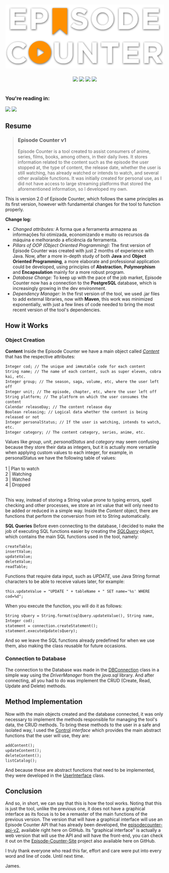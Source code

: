 <h1 width="100%" align="center">
  <center><img src="img/logo.png"/></center>
</h1>
<div class="badges" align="center">
  <img src="https://img.shields.io/static/v1?label=Language&labelColor=FF9C28&message=Java&color=F6F5F2&style=for-the-badge"/>
  <img src="https://img.shields.io/static/v1?label=Status&labelColor=FF9C28&message=Finished&color=F6F5F2&style=for-the-badge&logo=github"/>
  <img src="https://img.shields.io/static/v1?label=Version&labelColor=FF9C28&message=2.0.0&color=F6F5F2&style=for-the-badge&logo=vonage"/>
  <img src="https://img.shields.io/static/v1?label=License&labelColor=FF9C28&message=MIT&color=F6F5F2&style=for-the-badge&logo=perforce"/>
</div>
<br>
<div class="badges" align="left">
  <h3>You're reading in:</h3>
  <a href="https://github.com/jnbdotdev/Episode-Counter-v2/blob/master/README.md" target="_blank"><img src="https://img.shields.io/badge/English-FF9C28?style=for-the-badge"/></a>
  <a href="https://github.com/jnbdotdev/Episode-Counter-v2/blob/master/README-br.md" target="_blank"><img src="https://img.shields.io/badge/PORTUGUESE-FFF?style=for-the-badge"/></a>
</div>
<h2 id="resume">Resume</h2>
<blockquote>
<h3 id="episode-counter-v1">Episode Counter v1</h3>
<p>Episode Counter is a tool created to assist consumers of anime, series, films, books, among others, in their daily lives. It stores information related to the content such as the episode the user stopped at, the type of content, the release date, whether the user is still watching, has already watched or intends to watch, and several other available functions.
It was initially created for personal use, as I did not have access to large streaming platforms that stored the aforementioned information, so I developed my own.</p>
</blockquote>
<p>This is version 2.0 of Episode Counter, which follows the same principles as its first version, however with fundamental changes for the tool to function properly.</p>
<p><strong>Change log:</strong></p>
<ul>
<li><em>Changed attributes:</em>
A forma que a ferramenta armazena as informações foi otimizada, economizando e muito os recursos da máquina e melhorando a eficiência da ferramenta.</li>
<li><em>Pillars of OOP (Object Oriented Programming):</em>
The first version of Episode Counter was created with just 2 months of experience with Java. Now, after a more in-depth study of both <strong>Java</strong> and <strong>Object Oriented Programming</strong>, a more elaborate and professional application could be developed, using principles of <strong>Abstraction</strong>, <strong>Polymorphism</strong> and <strong>Encapsulation</strong> mainly for a more robust program.</li>
<li><em>Database Change:</em>
To keep up with the pace of the job market, Episode Counter now has a connection to the <strong>PostgreSQL</strong> database, which is increasingly growing in the dev environment.</li>
<li><em>Dependency Manager:</em>
In the first version of the tool, we used .jar files to add external libraries, now with <strong>Maven</strong>, this work was minimized exponentially, with just a few lines of code needed to bring the most recent version of the tool&#39;s dependencies.</li>
</ul>
<h2 id="how-it-works">How it Works</h2>
<h3 id="object-creation">Object Creation</h3>
<p><strong>Content</strong>
Inside the Episode Counter we have a main object called <em><a href="https://github.com/jnbdotdev/Episode-Counter-v2/blob/master/src/main/java/com/jnb/models/Content.java">Content</a></em> that has the respective attributes:</p>
<pre><code><span class="hljs-built_in">Integer</span> cod; <span class="hljs-comment">// The unique and immutable code for each content</span>
<span class="hljs-built_in">String</span> name; <span class="hljs-comment">// The name of each content, such as super eleven, cobra kai, etc.</span>
<span class="hljs-built_in">Integer</span> <span class="hljs-keyword">group</span>; <span class="hljs-comment">// The season, saga, volume, etc, where the user left off</span>
<span class="hljs-built_in">Integer</span> unit; <span class="hljs-comment">// The episode, chapter, etc, where the user left off</span>
<span class="hljs-built_in">String</span> platform; <span class="hljs-comment">// The platform on which the user consumes the content</span>
Calendar releaseDay; <span class="hljs-comment">// The content release day</span>
<span class="hljs-built_in">Boolean</span> releasing; <span class="hljs-comment">// Logical data whether the content is being released or not</span>
<span class="hljs-built_in">Integer</span> personalStatus; <span class="hljs-comment">// If the user is watching, intends to watch, etc.</span>
<span class="hljs-built_in">Integer</span> category; <span class="hljs-comment">// The content category, series, anime, etc.</span>
</code></pre><p>Values ​​like <em>group</em>, <em>unit</em>, <em>personalStatus</em> and <em>category</em> may seem confusing because they store their data as integers, but it is actually more versatile when applying custom values ​​to each integer, for example, in personalStatus we have the following table of values:
<br><br>
1 | Plan to watch<br>
2 | Watching<br>
3 | Watched<br>
4 | Dropped<br>
<br>
</p>
<p>This way, instead of storing a String value prone to typing errors, spell checking and other processes, we store an int value that will only need to be added or reduced in a simple way.
Inside the <em>Content</em> object, there are functions that perform the conversion from int to String automatically.</p>
<p><strong>SQL Queries</strong>
Before even connecting to the database, I decided to make the job of executing SQL functions easier by creating the <em><a href="https://github.com/jnbdotdev/Episode-Counter-v2/blob/master/src/main/java/com/jnb/db/SQLQuery.java">SQLQuery</a></em> object, which contains the main SQL functions used in the tool, namely:</p>
<pre><code>createTable<span class="hljs-comment">;</span>
insertValue<span class="hljs-comment">;</span>
updateValue<span class="hljs-comment">;</span>
deleteValue<span class="hljs-comment">;</span>
readTable<span class="hljs-comment">;</span>
</code></pre><p>Functions that require data input, such as <em>UPDATE</em>, use Java String format characters to be able to receive values ​​later, for example:</p>
<pre><code>this.updateValue = "<span class="hljs-keyword">UPDATE</span> <span class="hljs-string">" + tableName + "</span> <span class="hljs-keyword">SET</span> <span class="hljs-keyword">name</span>=<span class="hljs-string">'%s'</span> <span class="hljs-keyword">WHERE</span> cod=%d<span class="hljs-string">";</span>
</code></pre><p>When you execute the function, you will do it as follows:</p>
<pre><code><span class="hljs-keyword">String</span> sQuery = <span class="hljs-keyword">String</span>.format(sqlQuery.updateValue(), <span class="hljs-keyword">String</span> <span class="hljs-keyword">name</span>, Integer cod);
statement = connection.createStatement();
statement.executeUpdate(sQuery);
</code></pre><p>And so we leave the SQL functions already predefined for when we use them, also making the class reusable for future occasions.</p>
<h3 id="connection-to-database">Connection to Database</h3>
<p>The connection to the Database was made in the <a href="https://github.com/jnbdotdev/Episode-Counter-v2/blob/master/src/main/java/com/jnb/db/connection/DBConnection.java">DBConnection</a> class in a simple way using the <em>DriverManager</em> from the <em>java.sql</em> library. And after connecting, all you had to do was implement the CRUD (Create, Read, Update and Delete) methods.</p>
<h2 id="method-implementation">Method Implementation</h2>
<p>Now with the main objects created and the database connected, it was only necessary to implement the methods responsible for managing the tool&#39;s data, the CRUD methods.
To bring these methods to the user in a safe and isolated way, I used the <a href="https://github.com/jnbdotdev/Episode-Counter-v2/blob/master/src/main/java/com/jnb/models/Control.java">Control</a> <em>interface</em> which provides the main abstract functions that the user will use, they are:</p>
<pre><code>addContent()<span class="hljs-comment">;</span>
updateContent()<span class="hljs-comment">;</span>
deleteContent()<span class="hljs-comment">;</span>
listCatalog()<span class="hljs-comment">;</span>
</code></pre><p>And because these are abstract functions that need to be implemented, they were developed in the <a href="https://github.com/jnbdotdev/Episode-Counter-v2/blob/master/src/main/java/com/jnb/models/UserInterface.java">UserInterface</a> class.</p>
<h2 id="conclusion">Conclusion</h2>
<p>And so, in short, we can say that this is how the tool works. Noting that this is just the tool, unlike the previous one, it does not have a graphical interface as its focus is to be a remaster of the main functions of the previous version.
The version that will have a graphical interface will use an Episode Counter API that has already been developed, the <a href="https://github.com/jnbdotdev/episodecounter-api-v2">episodecounter-api-v2</a>, available right here on GitHub. Its &quot;graphical interface&quot; is actually a web version that will use the API and will have the front-end, you can check it out on the <a href="https://github.com/jnbdotdev/Episode-Counter-Site">Episode-Counter-Site</a> project also available here on GitHub.</p>
<p>I truly thank everyone who read this far, effort and care were put into every word and line of code.
Until next time.</p>
<p>James.</p>
